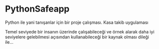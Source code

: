 # PythonSafeapp
Python ile yani tanışanlar için bir proje çalışması.  Kasa takib uygulaması

Temel seviyede bir insanın üzerinde çalışabileceği ve 
örnek alarak daha iyi seviyelere gelebilmesi açısından kullanabileceği bir kaynak olması dileği ile...

